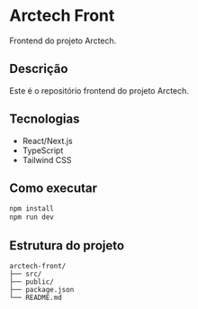 # Arctech Front

Frontend do projeto Arctech.

## Descrição

Este é o repositório frontend do projeto Arctech.

## Tecnologias

- React/Next.js
- TypeScript
- Tailwind CSS

## Como executar

```bash
npm install
npm run dev
```

## Estrutura do projeto

```
arctech-front/
├── src/
├── public/
├── package.json
└── README.md
``` 